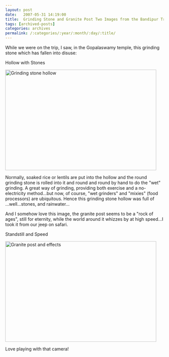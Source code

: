 ```yaml
---
layout: post
date:	2007-05-31 14:19:00
title:  Grinding Stone and Granite Post Two Images from the Bandipur Trip
tags: [archived-posts]
categories: archives
permalink: /:categories/:year/:month/:day/:title/
---
```

While we were on the trip, I saw, in the Gopalaswamy temple, this grinding stone which has fallen into disuse:


Hollow with Stones

<a href="http://www.flickr.com/photos/8533057@N07/517638963/" title="Photo Sharing"><img src="http://farm1.static.flickr.com/221/517638963_bd32abe31f_o.jpg" width="480" height="320" alt="Grinding stone hollow" /></a>

Normally, soaked rice or lentils are put into the hollow and the round grinding stone is rolled into it and round and round by hand to do the "wet" grinding. A great way of grinding, providing both exercise and a no-electricity method...but now, of course, "wet grinders" and "mixies" (food processors) are ubiquitous. Hence this grinding stone hollow was full of ...well...stones, and rainwater...


And I somehow love this image, the granite post seems to be a "rock of ages", still for eternity, while the world around it whizzes by at high speed...I took it from our jeep on safari.

Standstill and Speed


<a href="http://www.flickr.com/photos/8533057@N07/517632977/" title="Photo Sharing"><img src="http://farm1.static.flickr.com/204/517632977_01cd4c8eb9_o.jpg" width="480" height="320" alt="Granite post and effects" /></a>


Love playing with that camera!
